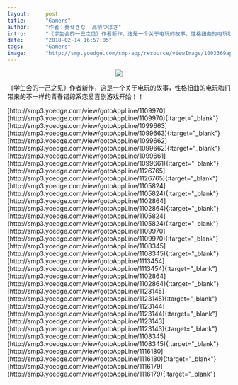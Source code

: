```yaml
---
layout:     post
title:      "Gamers"
author:     "作者：葵せきな  高桥つばさ"
intro:      "《学生会的一己之见》作者新作，这是一个关于电玩的故事，性格扭曲的电玩咖们带来的不一样的青春错综系恋爱喜剧游戏开始！！"
date:       "2018-02-14 16:57:05"
tags:       "Gamers"
image:      "http://smp.yoedge.com/smp-app/resource/viewImage/1003369appline.png"
---
```

<div style="text-align: center">
<p><img src="http://smp.yoedge.com/smp-app/resource/viewImage/1003369appline.png"/></p>
</div>
<p class="post-meta">
<span>《学生会的一己之见》作者新作，这是一个关于电玩的故事，性格扭曲的电玩咖们带来的不一样的青春错综系恋爱喜剧游戏开始！！</span>
</p>
[http://smp3.yoedge.com/view/gotoAppLine/1109970](http://smp3.yoedge.com/view/gotoAppLine/1109970){:target="_blank"}
[http://smp3.yoedge.com/view/gotoAppLine/1099663](http://smp3.yoedge.com/view/gotoAppLine/1099663){:target="_blank"}
[http://smp3.yoedge.com/view/gotoAppLine/1099662](http://smp3.yoedge.com/view/gotoAppLine/1099662){:target="_blank"}
[http://smp3.yoedge.com/view/gotoAppLine/1099661](http://smp3.yoedge.com/view/gotoAppLine/1099661){:target="_blank"}
[http://smp3.yoedge.com/view/gotoAppLine/1126765](http://smp3.yoedge.com/view/gotoAppLine/1126765){:target="_blank"}
[http://smp3.yoedge.com/view/gotoAppLine/1105824](http://smp3.yoedge.com/view/gotoAppLine/1105824){:target="_blank"}
[http://smp3.yoedge.com/view/gotoAppLine/1102864](http://smp3.yoedge.com/view/gotoAppLine/1102864){:target="_blank"}
[http://smp3.yoedge.com/view/gotoAppLine/1105824](http://smp3.yoedge.com/view/gotoAppLine/1105824){:target="_blank"}
[http://smp3.yoedge.com/view/gotoAppLine/1109970](http://smp3.yoedge.com/view/gotoAppLine/1109970){:target="_blank"}
[http://smp3.yoedge.com/view/gotoAppLine/1108345](http://smp3.yoedge.com/view/gotoAppLine/1108345){:target="_blank"}
[http://smp3.yoedge.com/view/gotoAppLine/1113454](http://smp3.yoedge.com/view/gotoAppLine/1113454){:target="_blank"}
[http://smp3.yoedge.com/view/gotoAppLine/1102864](http://smp3.yoedge.com/view/gotoAppLine/1102864){:target="_blank"}
[http://smp3.yoedge.com/view/gotoAppLine/1123145](http://smp3.yoedge.com/view/gotoAppLine/1123145){:target="_blank"}
[http://smp3.yoedge.com/view/gotoAppLine/1123144](http://smp3.yoedge.com/view/gotoAppLine/1123144){:target="_blank"}
[http://smp3.yoedge.com/view/gotoAppLine/1123143](http://smp3.yoedge.com/view/gotoAppLine/1123143){:target="_blank"}
[http://smp3.yoedge.com/view/gotoAppLine/1108345](http://smp3.yoedge.com/view/gotoAppLine/1108345){:target="_blank"}
[http://smp3.yoedge.com/view/gotoAppLine/1116180](http://smp3.yoedge.com/view/gotoAppLine/1116180){:target="_blank"}
[http://smp3.yoedge.com/view/gotoAppLine/1116179](http://smp3.yoedge.com/view/gotoAppLine/1116179){:target="_blank"}


